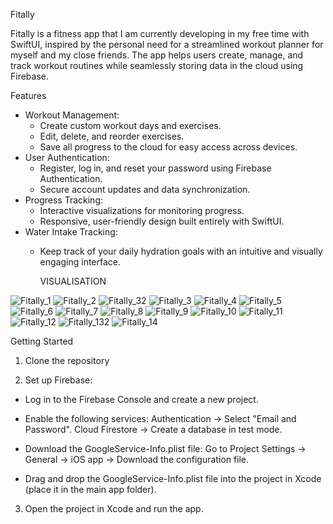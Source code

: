 Fitally

Fitally is a fitness app that I am currently developing in my free time with SwiftUI, inspired by the personal need for a streamlined workout planner for myself and my close friends.
The app helps users create, manage, and track workout routines while seamlessly storing data in the cloud using Firebase.

Features
- Workout Management: 
  - Create custom workout days and exercises.
  - Edit, delete, and reorder exercises.
  - Save all progress to the cloud for easy access across devices.
- User Authentication: 
  - Register, log in, and reset your password using Firebase Authentication.
  - Secure account updates and data synchronization.
- Progress Tracking:
  - Interactive visualizations for monitoring progress.
  - Responsive, user-friendly design built entirely with SwiftUI.
- Water Intake Tracking:
  - Keep track of your daily hydration goals with an intuitive and visually engaging interface.




    VISUALISATION

![Fitally_1](https://github.com/user-attachments/assets/064f4aa3-f020-4c0e-a75d-fc8b87a12212) ![Fitally_2](https://github.com/user-attachments/assets/758ce23f-715f-405c-98e3-7ae38746a858) ![Fitally_32](https://github.com/user-attachments/assets/1d9e3d86-24b3-4b9a-be0e-784bb1bea0db) ![Fitally_3](https://github.com/user-attachments/assets/adfc5fa1-cda4-494b-8c38-80f06fd3de0a) ![Fitally_4](https://github.com/user-attachments/assets/e5ce89e1-e186-4104-a9de-f94ce77599c6) ![Fitally_5](https://github.com/user-attachments/assets/74cdf056-9b64-46e5-9ba0-8cc709480d32) ![Fitally_6](https://github.com/user-attachments/assets/e29c27c4-eee5-4c61-8906-45b2243e2fbd) ![Fitally_7](https://github.com/user-attachments/assets/9e70c5dc-3414-4822-be45-eb92f73898c6) ![Fitally_8](https://github.com/user-attachments/assets/b5819f0e-c097-42e4-b37e-938d7ecfb424) ![Fitally_9](https://github.com/user-attachments/assets/aa5f962c-551a-45c3-a51a-29fc5d549d98) ![Fitally_10](https://github.com/user-attachments/assets/a7f1fef0-b8a7-4672-9d54-3b5c0e75970a) ![Fitally_11](https://github.com/user-attachments/assets/417ce831-1a49-4411-85cc-b28b77299f16) ![Fitally_12](https://github.com/user-attachments/assets/df4591c0-819a-4b58-a0d1-fedaf26bfc0e) ![Fitally_132](https://github.com/user-attachments/assets/bcdadb8a-fd27-4716-a038-0c1b7e8ed362) ![Fitally_14](https://github.com/user-attachments/assets/3505aba8-3a1e-4ace-9f0a-d73b7be4b283)





Getting Started

1. Clone the repository

2. Set up Firebase:

- Log in to the Firebase Console and create a new project.
- Enable the following services:
  Authentication → Select "Email and Password".
  Cloud Firestore → Create a database in test mode.
- Download the GoogleService-Info.plist file:
  Go to Project Settings → General → iOS app → Download the configuration file.
  
- Drag and drop the GoogleService-Info.plist file into the project in Xcode (place it in the main app folder).

3. Open the project in Xcode and run the app.






